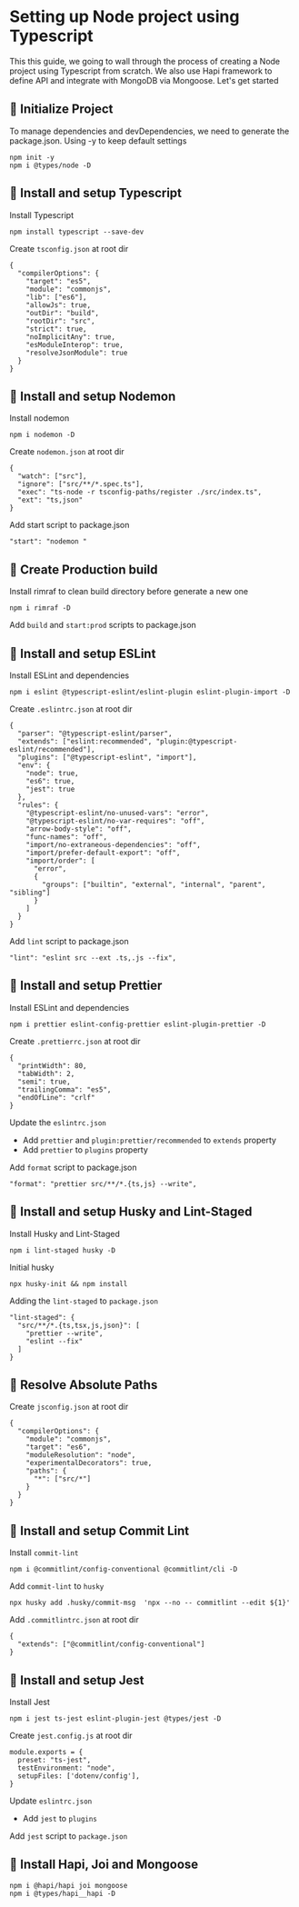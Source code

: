 # Setting up Node project using Typescript

This this guide, we going to wall through the process of creating a Node project using Typescript from scratch. We also use Hapi framework to define API and integrate with MongoDB via Mongoose. Let's get started

## 🌄 Initialize Project

To manage dependencies and devDependencies, we need to generate the package.json. Using -y to keep default settings

    npm init -y
    npm i @types/node -D

## 🌄 Install and setup Typescript

Install Typescript

    npm install typescript --save-dev

Create `tsconfig.json` at root dir

    {
      "compilerOptions": {
        "target": "es5",
        "module": "commonjs",
        "lib": ["es6"],
        "allowJs": true,
        "outDir": "build",
        "rootDir": "src",
        "strict": true,
        "noImplicitAny": true,
        "esModuleInterop": true,
        "resolveJsonModule": true
      }
    }

## 🌄 Install and setup Nodemon

Install nodemon

    npm i nodemon -D

Create `nodemon.json` at root dir

    {
      "watch": ["src"],
      "ignore": ["src/**/*.spec.ts"],
      "exec": "ts-node -r tsconfig-paths/register ./src/index.ts",
      "ext": "ts,json"
    }

Add start script to package.json

    "start": "nodemon "

## 🌄 Create Production build

Install rimraf to clean build directory before generate a new one

    npm i rimraf -D

Add `build` and `start:prod` scripts to package.json

## 🌄 Install and setup ESLint

Install ESLint and dependencies

    npm i eslint @typescript-eslint/eslint-plugin eslint-plugin-import -D

Create `.eslintrc.json` at root dir

    {
      "parser": "@typescript-eslint/parser",
      "extends": ["eslint:recommended", "plugin:@typescript-eslint/recommended"],
      "plugins": ["@typescript-eslint", "import"],
      "env": {
        "node": true,
        "es6": true,
        "jest": true
      },
      "rules": {
        "@typescript-eslint/no-unused-vars": "error",
        "@typescript-eslint/no-var-requires": "off",
        "arrow-body-style": "off",
        "func-names": "off",
        "import/no-extraneous-dependencies": "off",
        "import/prefer-default-export": "off",
        "import/order": [
          "error",
          {
            "groups": ["builtin", "external", "internal", "parent", "sibling"]
          }
        ]
      }
    }

Add `lint` script to package.json

    "lint": "eslint src --ext .ts,.js --fix",

## 🌄 Install and setup Prettier

Install ESLint and dependencies

    npm i prettier eslint-config-prettier eslint-plugin-prettier -D

Create `.prettierrc.json` at root dir

    {
      "printWidth": 80,
      "tabWidth": 2,
      "semi": true,
      "trailingComma": "es5",
      "endOfLine": "crlf"
    }

Update the `eslintrc.json`

- Add `prettier` and `plugin:prettier/recommended` to `extends` property
- Add `prettier` to `plugins` property

Add `format` script to package.json

    "format": "prettier src/**/*.{ts,js} --write",

## 🌄 Install and setup Husky and Lint-Staged

Install Husky and Lint-Staged

    npm i lint-staged husky -D

Initial husky

    npx husky-init && npm install

Adding the `lint-staged` to `package.json`

    "lint-staged": {
      "src/**/*.{ts,tsx,js,json}": [
        "prettier --write",
        "eslint --fix"
      ]
    }

## 🌄 Resolve Absolute Paths

Create `jsconfig.json` at root dir

    {
      "compilerOptions": {
        "module": "commonjs",
        "target": "es6",
        "moduleResolution": "node",
        "experimentalDecorators": true,
        "paths": {
          "*": ["src/*"]
        }
      }
    }

## 🌄 Install and setup Commit Lint

Install `commit-lint`

    npm i @commitlint/config-conventional @commitlint/cli -D

Add `commit-lint` to `husky`

    npx husky add .husky/commit-msg  'npx --no -- commitlint --edit ${1}'

Add `.commitlintrc.json` at root dir

    {
      "extends": ["@commitlint/config-conventional"]
    }

## 🌄 Install and setup Jest

Install Jest

    npm i jest ts-jest eslint-plugin-jest @types/jest -D

Create `jest.config.js` at root dir

    module.exports = {
      preset: "ts-jest",
      testEnvironment: "node",
      setupFiles: ['dotenv/config'],
    }

Update `eslintrc.json`

- Add `jest` to `plugins`

Add `jest` script to `package.json`

## 🌄 Install Hapi, Joi and Mongoose

    npm i @hapi/hapi joi mongoose
    npm i @types/hapi__hapi -D
